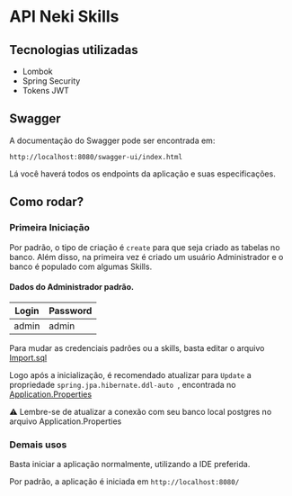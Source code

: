 
# API Neki Skills

## Tecnologias utilizadas
- Lombok
- Spring Security
- Tokens JWT

## Swagger
A documentação do Swagger pode ser encontrada em: 
```
http://localhost:8080/swagger-ui/index.html
```
Lá você haverá todos os endpoints da aplicação e suas especificações.


## Como rodar?


### Primeira Iniciação

Por padrão, o tipo de criação é `create` para que seja criado as tabelas no banco. Além disso, na primeira vez é criado um usuário Administrador e o banco é populado com algumas Skills.

#### Dados do Administrador padrão.

| Login | Password |
|-------|----------|
| admin | admin    |

Para mudar as credenciais padrões ou a skills, basta editar o arquivo [Import.sql](https://github.com/priscila-luna/Projeto-NekiSkills/blob/main/server/src/main/resources/import.sql)

Logo após a inicialização, é recomendado atualizar para `Update` a propriedade `spring.jpa.hibernate.ddl-auto
`, encontrada no [Application.Properties](https://github.com/priscila-luna/Projeto-NekiSkills/blob/main/server/src/main/resources/application.properties)

⚠️ Lembre-se de atualizar a conexão com seu banco local postgres no arquivo Application.Properties

### Demais usos

Basta iniciar a aplicação normalmente, utilizando a IDE preferida.

Por padrão, a aplicação é iniciada em `http://localhost:8080/`
